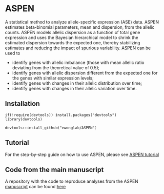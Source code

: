 # ASPEN

A statistical method to analyze allele-specific expression (ASE) data. ASPEN estimates beta-binomial parameters, mean and dispersion, from the allelic counts.
ASPEN models allelic dispersion as a function of total gene expression and uses the Bayesian hierarchical model to shrink the estimated dispersion towards the expected one,
thereby stabilizing estimates and reducing the impact of spurious variability. 
ASPEN can be used to 
- identify genes with allelic imbalance (those with mean allelic ratio deviating from the theoretical value of 0.5);
- identify genes with allelic dispersion different from the expected one for the genes with similar expression levels;
- identify genes with changes in their allelic distribution over time;
- identify genes with changes in their allelic variation over time.

## Installation
```
if(!require(devtools)) install.packages("devtools")
library(devtools)

devtools::install_github("ewonglab/ASPEN")
```
## Tutorial

For the step-by-step guide on how to use ASPEN, please see [ASPEN tutorial](https://ewonglab.github.io/ASPEN/) 

## Code from the main manuscript

A repository with the code to reproduce analyses from the ASPEN [manuscript](https://www.biorxiv.org/content/10.1101/2025.04.16.649227v1) can be found [here](https://github.com/ewonglab/ASPEN_manuscript/)
